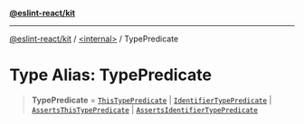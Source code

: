 [**@eslint-react/kit**](../../README.md)

***

[@eslint-react/kit](../../README.md) / [\<internal\>](../README.md) / TypePredicate

# Type Alias: TypePredicate

> **TypePredicate** = [`ThisTypePredicate`](../interfaces/ThisTypePredicate.md) \| [`IdentifierTypePredicate`](../interfaces/IdentifierTypePredicate.md) \| [`AssertsThisTypePredicate`](../interfaces/AssertsThisTypePredicate.md) \| [`AssertsIdentifierTypePredicate`](../interfaces/AssertsIdentifierTypePredicate.md)
